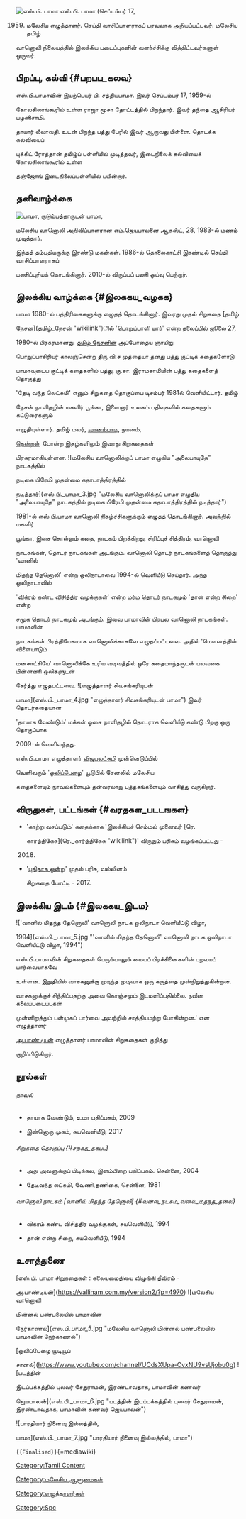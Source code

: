 ![எஸ்.பி. பாமா](எஸ்.பி._பாமா.jpg "எஸ்.பி. பாமா") எஸ்.பி. பாமா (செப்டம்பர் 17,
1959) மலேசிய எழுத்தாளர். செய்தி வாசிப்பாளராகப் பரவலாக அறியப்பட்டவர். மலேசிய தமிழ்
வானொலி நிலையத்தில் இலக்கிய படைப்புகளின் வளர்ச்சிக்கு வித்திட்டவர்களுள் ஒருவர்.

## பிறப்பு, கல்வி {#பறபப_கலவ}

எஸ்.பி.பாமாவின் இயற்பெயர் பி. சத்தியபாமா. இவர் செப்டம்பர் 17, 1959-ல்
கோலசிலாங்கூரில் உள்ள ராஜா மூசா தோட்டத்தில் பிறந்தார். இவர் தந்தை ஆசிரியர் பழனிசாமி.
தாயார் லீலாவதி. உடன் பிறந்த பத்து பேரில் இவர் ஆறாவது பிள்ளை. தொடக்க கல்வியைப்
புக்கிட் ரோத்தான் தமிழ்ப் பள்ளியில் முடித்தவர், இடைநிலைக் கல்வியைக் கோலசிலாங்கூரில் உள்ள
தஞ்ஜோங் இடைநிலைப்பள்ளியில் பயின்றார்.

## தனிவாழ்க்கை

![பாமா, குடும்பத்தாருடன்](எஸ்.பி._பாமா_1.jpg "பாமா, குடும்பத்தாருடன்") பாமா,
மலேசிய வானொலி அறிவிப்பாளரான எம்.ஜெயபாலனை ஆகஸ்ட், 28, 1983-ல் மணம் முடித்தார்.
இந்தத் தம்பதியருக்கு இரண்டு மகன்கள். 1986-ல் தொலைகாட்சி இரண்டில் செய்தி வாசிப்பாளராகப்
பணிப்புரியத் தொடங்கினார். 2010-ல் விருப்பப் பணி ஓய்வு பெற்றார்.

## இலக்கிய வாழ்க்கை {#இலககய_வழகக}

பாமா 1980-ல் பத்திரிகைகளுக்கு எழுதத் தொடங்கினார். இவரது முதல் சிறுகதை [தமிழ்
நேசன](தமிழ்_நேசன் "wikilink")ில் \'பொறுப்பாளி யார்\' என்ற தலைப்பில் ஜூலை 27,
1980-ல் பிரசுரமானது. [தமிழ் நேசனின்](தமிழ்_நேசன் "wikilink") அப்போதைய ஞாயிறு
பொறுப்பாசிரியர் காலஞ்சென்ற திரு வி.ச முத்தையா தனது பத்து குட்டிக் கதைகளோடு
பாமாவுடைய குட்டிக் கதைகளில் பத்து, கு.சா. இராமசாமியின் பத்து கதைகளைத் தொகுத்து
\'தேடி வந்த லெட்சுமி\' எனும் சிறுகதை தொகுப்பை டிசம்பர் 1981ல் வெளியிட்டார். தமிழ்
நேசன் நாளிதழின் மகளிர் பூங்கா, இளைஞர் உலகம் பதிவுகளில் கதைகளும் கட்டுரைகளும்
எழுதியுள்ளார். தமிழ் மலர், [வானம்பாடி](வானம்பாடி_(மலேசியா) "wikilink"), நயனம்,
[தென்றல்](தென்றல்_இதழ் "wikilink"), போன்ற இதழ்களிலும் இவரது சிறுகதைகள்
பிரசுரமாகியுள்ளன. ![மலேசிய வானொலிக்குப் பாமா எழுதிய \"அலைபாயுதே\" நாடகத்தில்
நடிகை பிரேமி முதன்மை கதாபாத்திரத்தில்
நடித்தார்](எஸ்.பி._பாமா_3.jpg "மலேசிய வானொலிக்குப் பாமா எழுதிய "அலைபாயுதே" நாடகத்தில் நடிகை பிரேமி முதன்மை கதாபாத்திரத்தில் நடித்தார்")
1981-ல் எஸ்.பி.பாமா வானொலி நிகழ்ச்சிகளுக்கும் எழுதத் தொடங்கினார். அவற்றில் மகளிர்
பூங்கா, இசை சொல்லும் கதை, நாடகம் பிறக்கிறது, சிரிப்புச் சித்திரம், வானொலி
நாடகங்கள், தொடர் நாடகங்கள் அடங்கும். வானொலி தொடர் நாடகங்களைத் தொகுத்து \'வானில்
மிதந்த தேனொலி\' என்ற ஒலிநாடாவை 1994-ல் வெளியீடு செய்தார். அந்த ஒலிநாடாவில்
\'விக்ரம் கண்ட விசித்திர வழக்குகள்\' என்ற மர்ம தொடர் நாடகமும் \'தான் என்ற சிறை\' என்ற
சமூக தொடர் நாடகமும் அடங்கும். இவை பாமாவின் பிரபல வானொலி நாடகங்கள். பாமாவின்
நாடகங்கள் பிரத்தியேகமாக வானொலிக்காகவே எழுதப்பட்டவை. அதில் \'மௌனத்தில் விளையாடும்
மனசாட்சியே' வானொலிக்கே உரிய வடிவத்தில் ஒரே கதைமாந்தருடன் பலவகை பின்னணி ஒலிகளுடன்
சேர்த்து எழுதபட்டவை. ![எழுத்தாளர் சிவசங்கரியுடன்
பாமா](எஸ்.பி._பாமா_4.jpg "எழுத்தாளர் சிவசங்கரியுடன் பாமா") இவர் தொடர்கதையான
\'தாயாக வேண்டும்' மக்கள் ஓசை நாளிதழில் தொடராக வெளியீடு கண்டு பிறகு ஒரு தொகுப்பாக
2009-ல் வெளிவந்தது.

எஸ்.பி.பாமா எழுத்தாளர் [விஜயலட்சுமி](விஜயலட்சுமி "wikilink") முன்னெடுப்பில்
வெளிவரும் \'[ஒலிப்பேழை](ஒலிப்பேழை "wikilink")\' யூடூபில் சேனலில் மலேசிய
கதைகளையும் நாவல்களையும் தன்வரலாறு புத்தகங்களையும் வாசித்து வருகிறார்.

## விருதுகள், பட்டங்கள் {#வரதகள_படடஙகள}

-   \'காற்று வசப்படும்' கதைக்காக \'இலக்கியச் செம்மல் முனைவர் [ரெ.
    கார்த்திகேசு](ரெ._கார்த்திகேசு "wikilink")\' விருதும் பரிசும் வழங்கப்பட்டது -
    2018.
-   \'[புதிதாக ஒன்று](https://youtu.be/U2KgPGuDWTE)' முதல் பரிசு, வல்லினம்
    சிறுகதை போட்டி - 2017.

## இலக்கிய இடம் {#இலககய_இடம}

![\'வானில் மிதந்த தேனொலி\' வானொலி நாடக ஒலிநாடா வெளியீட்டு விழா,
1994](எஸ்.பி._பாமா_5.jpg "'வானில் மிதந்த தேனொலி' வானொலி நாடக ஒலிநாடா வெளியீட்டு விழா, 1994")
எஸ்.பி.பாமாவின் சிறுகதைகள் பெரும்பாலும் மையப் பிரச்சினைகளின் புறவயப் பார்வையாகவே
உள்ளன. இறுதியில் வாசகனுக்கு முடிந்த முடிவாக ஒரு கருத்தை முன்நிறுத்துகின்றன.
வாசகனுக்குச் சிந்திப்பதற்கு அவை கொஞ்சமும் இடமளிப்பதில்லை. நவீன கலைப்படைப்புகள்
முன்னிறுத்தும் பன்முகப் பார்வை அவற்றில் சாத்தியமற்று போகின்றன.\' என எழுத்தாளர்
[அ.பாண்டியன்](அ.பாண்டியன் "wikilink") எழுத்தாளர் பாமாவின் சிறுகதைகள் குறித்து
குறிப்பிடுகிறார்.

## நூல்கள்

###### நாவல்

-   தாயாக வேண்டும், உமா பதிப்பகம், 2009
-   இன்னொரு முகம், சுயவெளியீடு, 2017

###### சிறுகதை தொகுப்பு {#சறகத_தகபப}

-   அது அவளுக்குப் பிடிக்கல, இளம்பிறை பதிப்பகம். சென்னை, 2004
-   தேடிவந்த லட்சுமி, வேணி,தணிகை, சென்னை, 1981

###### வானொலி நாடகம் \[வானில் மிதந்த தேனொலி\] {#வனல_நடகம_வனல_மதநத_தனல}

-   விக்ரம் கண்ட விசித்திர வழக்குகள், சுயவெளியீடு, 1994
-   தான் என்ற சிறை, சுயவெளியீடு, 1994

## உசாத்துணை

[எஸ்.பி. பாமா சிறுகதைகள் : கலையமைதியை விழுங்கி தீவிரம் -
அ.பாண்டியன்](https://vallinam.com.my/version2/?p=4970) ![மலேசிய வானொலி
மின்னல் பண்பலையில் பாமாவின்
நேர்காணல்](எஸ்.பி._பாமா_5_.jpg "மலேசிய வானொலி மின்னல் பண்பலையில் பாமாவின் நேர்காணல்")
[ஒலிப்பேழை யூடியூப்
சானல்](https://www.youtube.com/channel/UCdsXUpa-CvxNU9vsUjobu0g) ![படத்தின்
இடப்பக்கத்தில் புலவர் சேதுராமன், இரண்டாவதாக, பாமாவின் கணவர்
ஜெயபாலன்](எஸ்.பி._பாமா_6.jpg "படத்தின் இடப்பக்கத்தில் புலவர் சேதுராமன், இரண்டாவதாக, பாமாவின் கணவர் ஜெயபாலன்")
![பாரதியார் நினைவு இல்லத்தில்,
பாமா](எஸ்.பி._பாமா_7.jpg "பாரதியார் நினைவு இல்லத்தில், பாமா")
`{{Finalised}}`{=mediawiki}

[Category:Tamil Content](Category:Tamil_Content "wikilink")
[Category:மலேசிய ஆளுமைகள்](Category:மலேசிய_ஆளுமைகள் "wikilink")
[Category:எழுத்தாளர்கள்](Category:எழுத்தாளர்கள் "wikilink")
[Category:Spc](Category:Spc "wikilink")
